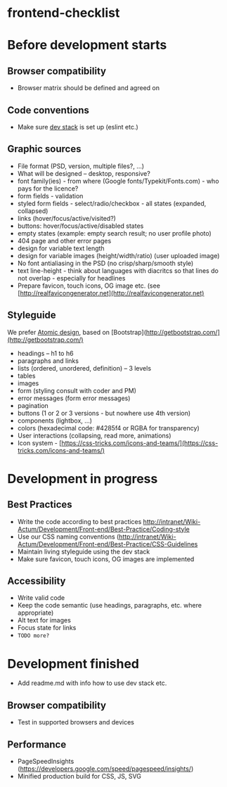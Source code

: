 # frontend-checklist

# Before development starts
## Browser compatibility
* Browser matrix should be defined and agreed on

## Code conventions
* Make sure [dev stack](https://github.com/actum/gulp-dev-stack) is set up (eslint etc.)

## Graphic sources
* File format (PSD, version, multiple files?, …)
* What will be designed – desktop, responsive?
* font family(ies) - from where (Google fonts/Typekit/Fonts.com) - who pays for the licence?
* form fields - validation
* styled form fields - select/radio/checkbox - all states (expanded, collapsed)
* links (hover/focus/active/visited?)
* buttons: hover/focus/active/disabled states
* empty states (example: empty search result; no user profile photo)
* 404 page and other error pages
* design for variable text length
* design for variable images (height/width/ratio) (user uploaded image)
* No font antialiasing in the PSD (no crisp/sharp/smooth style)
* text line-height - think about languages with diacritcs so that lines do not overlap - especially for headlines
* Prepare favicon, touch icons, OG image etc. (see [http://realfavicongenerator.net](http://realfavicongenerator.net)

## Styleguide
We prefer [Atomic design](http://atomicdesign.bradfrost.com/), based on [Bootstrap](http://getbootstrap.com/](http://getbootstrap.com/)
* headings – h1 to h6
* paragraphs and links
* lists (ordered, unordered, definition) – 3 levels
* tables
* images
* form (styling consult with coder and PM)
* error messages (form error messages)
* pagination
* buttons (1 or 2 or 3 versions - but nowhere use 4th version)
* components (lightbox, …)
* colors (hexadecimal code: #4285f4 or RGBA for transparency)
* User interactions (collapsing, read more, animations)
* Icon system - [https://css-tricks.com/icons-and-teams/](https://css-tricks.com/icons-and-teams/)

# Development in progress
## Best Practices
* Write the code according to best practices [http://intranet/Wiki-Actum/Development/Front-end/Best-Practice/Coding-style](http://intranet/Wiki-Actum/Development/Front-end/Best-Practice/Coding-style)
* Use our CSS naming conventions ([http://intranet/Wiki-Actum/Development/Front-end/Best-Practice/CSS-Guidelines](http://intranet/Wiki-Actum/Development/Front-end/Best-Practice/CSS-Guidelines)
* Maintain living styleguide using the dev stack
* Make sure favicon, touch icons, OG images are implemented

## Accessibility
* Write valid code
* Keep the code semantic (use headings, paragraphs, etc. where appropriate)
* Alt text for images
* Focus state for links
* `TODO more?`

# Development finished
* Add readme.md with info how to use dev stack etc.

## Browser compatibility
* Test in supported browsers and devices

## Performance
* PageSpeedInsights (https://developers.google.com/speed/pagespeed/insights/)
* Minified production build for CSS, JS, SVG

